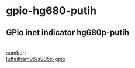 # gpio-hg680-putih
<h2><strong>GPio inet indicator hg680p-putih </strong></h2><br/>
sumber:</br>
<a href="https://github.com/lutfailham96/s905x-gpio">lutfailham96/s905x-gpio </a>
